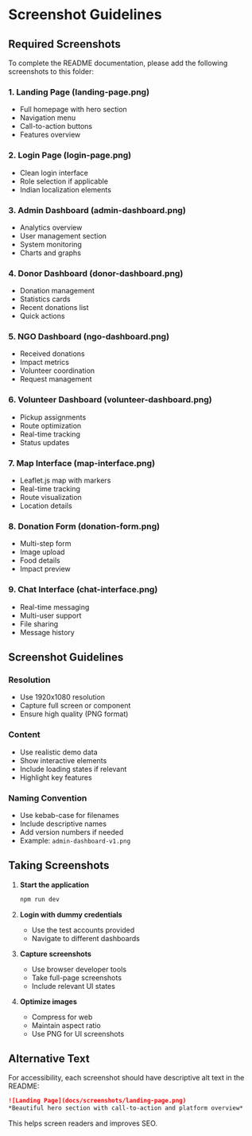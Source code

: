 # Screenshot Guidelines

## Required Screenshots

To complete the README documentation, please add the following screenshots to this folder:

### 1. Landing Page (landing-page.png)
- Full homepage with hero section
- Navigation menu
- Call-to-action buttons
- Features overview

### 2. Login Page (login-page.png)
- Clean login interface
- Role selection if applicable
- Indian localization elements

### 3. Admin Dashboard (admin-dashboard.png)
- Analytics overview
- User management section
- System monitoring
- Charts and graphs

### 4. Donor Dashboard (donor-dashboard.png)
- Donation management
- Statistics cards
- Recent donations list
- Quick actions

### 5. NGO Dashboard (ngo-dashboard.png)
- Received donations
- Impact metrics
- Volunteer coordination
- Request management

### 6. Volunteer Dashboard (volunteer-dashboard.png)
- Pickup assignments
- Route optimization
- Real-time tracking
- Status updates

### 7. Map Interface (map-interface.png)
- Leaflet.js map with markers
- Real-time tracking
- Route visualization
- Location details

### 8. Donation Form (donation-form.png)
- Multi-step form
- Image upload
- Food details
- Impact preview

### 9. Chat Interface (chat-interface.png)
- Real-time messaging
- Multi-user support
- File sharing
- Message history

## Screenshot Guidelines

### Resolution
- Use 1920x1080 resolution
- Capture full screen or component
- Ensure high quality (PNG format)

### Content
- Use realistic demo data
- Show interactive elements
- Include loading states if relevant
- Highlight key features

### Naming Convention
- Use kebab-case for filenames
- Include descriptive names
- Add version numbers if needed
- Example: `admin-dashboard-v1.png`

## Taking Screenshots

1. **Start the application**
   ```bash
   npm run dev
   ```

2. **Login with dummy credentials**
   - Use the test accounts provided
   - Navigate to different dashboards

3. **Capture screenshots**
   - Use browser developer tools
   - Take full-page screenshots
   - Include relevant UI states

4. **Optimize images**
   - Compress for web
   - Maintain aspect ratio
   - Use PNG for UI screenshots

## Alternative Text

For accessibility, each screenshot should have descriptive alt text in the README:

```markdown
![Landing Page](docs/screenshots/landing-page.png)
*Beautiful hero section with call-to-action and platform overview*
```

This helps screen readers and improves SEO.
